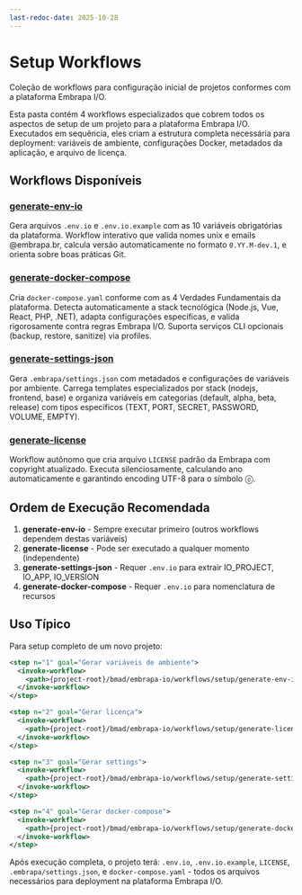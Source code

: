 ```yaml
---
last-redoc-date: 2025-10-28
---
```


# Setup Workflows

Coleção de workflows para configuração inicial de projetos conformes com a plataforma Embrapa I/O.

Esta pasta contém 4 workflows especializados que cobrem todos os aspectos de setup de um projeto para a plataforma Embrapa I/O. Executados em sequência, eles criam a estrutura completa necessária para deployment: variáveis de ambiente, configurações Docker, metadados da aplicação, e arquivo de licença.

## Workflows Disponíveis

### [generate-env-io](./generate-env-io/)
Gera arquivos `.env.io` e `.env.io.example` com as 10 variáveis obrigatórias da plataforma. Workflow interativo que valida nomes unix e emails @embrapa.br, calcula versão automaticamente no formato `0.YY.M-dev.1`, e orienta sobre boas práticas Git.

### [generate-docker-compose](./generate-docker-compose/)
Cria `docker-compose.yaml` conforme com as 4 Verdades Fundamentais da plataforma. Detecta automaticamente a stack tecnológica (Node.js, Vue, React, PHP, .NET), adapta configurações específicas, e valida rigorosamente contra regras Embrapa I/O. Suporta serviços CLI opcionais (backup, restore, sanitize) via profiles.

### [generate-settings-json](./generate-settings-json/)
Gera `.embrapa/settings.json` com metadados e configurações de variáveis por ambiente. Carrega templates especializados por stack (nodejs, frontend, base) e organiza variáveis em categorias (default, alpha, beta, release) com tipos específicos (TEXT, PORT, SECRET, PASSWORD, VOLUME, EMPTY).

### [generate-license](./generate-license/)
Workflow autônomo que cria arquivo `LICENSE` padrão da Embrapa com copyright atualizado. Executa silenciosamente, calculando ano automaticamente e garantindo encoding UTF-8 para o símbolo ⓒ.

## Ordem de Execução Recomendada

1. **generate-env-io** - Sempre executar primeiro (outros workflows dependem destas variáveis)
2. **generate-license** - Pode ser executado a qualquer momento (independente)
3. **generate-settings-json** - Requer `.env.io` para extrair IO_PROJECT, IO_APP, IO_VERSION
4. **generate-docker-compose** - Requer `.env.io` para nomenclatura de recursos

## Uso Típico

Para setup completo de um novo projeto:

```xml
<step n="1" goal="Gerar variáveis de ambiente">
  <invoke-workflow>
    <path>{project-root}/bmad/embrapa-io/workflows/setup/generate-env-io/workflow.yaml</path>
  </invoke-workflow>
</step>

<step n="2" goal="Gerar licença">
  <invoke-workflow>
    <path>{project-root}/bmad/embrapa-io/workflows/setup/generate-license/workflow.yaml</path>
  </invoke-workflow>
</step>

<step n="3" goal="Gerar settings">
  <invoke-workflow>
    <path>{project-root}/bmad/embrapa-io/workflows/setup/generate-settings-json/workflow.yaml</path>
  </invoke-workflow>
</step>

<step n="4" goal="Gerar docker-compose">
  <invoke-workflow>
    <path>{project-root}/bmad/embrapa-io/workflows/setup/generate-docker-compose/workflow.yaml</path>
  </invoke-workflow>
</step>
```

Após execução completa, o projeto terá: `.env.io`, `.env.io.example`, `LICENSE`, `.embrapa/settings.json`, e `docker-compose.yaml` - todos os arquivos necessários para deployment na plataforma Embrapa I/O.

